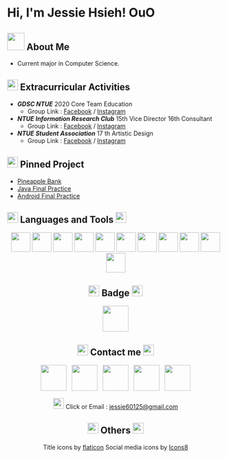 # Hi, I'm Jessie Hsieh! OuO

<div style="text-align:center";></div>

## <img width="40px" src="https://i.imgur.com/JaXxyE6.png"/> About Me

* Current major in Computer Science.

## <img width="25px" src="https://i.imgur.com/kYtIpeu.png"/> Extracurricular Activities

* ***GDSC NTUE*** 2020 Core Team Education
    * Group Link : [Facebook](https://www.facebook.com/DSCNTUE) / [Instagram](https://www.instagram.com/dsc_ntue/)
* ***NTUE Information Research Club*** 15th Vice Director 16th Consultant
    * Group Link : [Facebook](https://www.facebook.com/ntueIRC) / [Instagram](https://www.instagram.com/ntueirc/)
* ***NTUE Student Association*** 17 th Artistic Design
    * Group Link : [Facebook](https://www.facebook.com/NTUECSSA/) / [Instagram](https://www.instagram.com/ntuecs/)


## <img width="25px" src="https://i.imgur.com/kYtIpeu.png"/> Pinned Project

* [Pineapple Bank](https://github.com/oscar1234456/PineappleBank)
* [Java Final Practice](https://github.com/jessie900309/NTUE_JavaFinalProjct)
* [Android Final Practice](https://github.com/jessie900309/NTUE_AndroidFinalProject)




<p align="center">

## <img width="25px" src="https://i.imgur.com/kYtIpeu.png"/> Languages and Tools <img width="25px" src="https://i.imgur.com/kYtIpeu.png"/>
    
</p>

<p align="center">

<img width="45px" src="https://cdn.jsdelivr.net/gh/devicons/devicon/icons/flutter/flutter-original.svg"/>
    
<img width="45px" src="https://cdn.jsdelivr.net/gh/devicons/devicon/icons/dart/dart-original.svg" />
    
<img width="45px" src="https://cdn.jsdelivr.net/gh/devicons/devicon/icons/tensorflow/tensorflow-original.svg" />
    
<img width="45px" src="https://cdn.jsdelivr.net/gh/devicons/devicon/icons/android/android-original.svg" />
    
<img width="45px" src="https://cdn.jsdelivr.net/gh/devicons/devicon/icons/java/java-original.svg" />
    
<img width="45px" src="https://cdn.jsdelivr.net/gh/devicons/devicon/icons/cplusplus/cplusplus-original.svg" />
    
<img width="45px" src="https://cdn.jsdelivr.net/gh/devicons/devicon/icons/arduino/arduino-original.svg" />
    
<img width="45px" src="https://cdn.jsdelivr.net/gh/devicons/devicon/icons/python/python-original.svg" />
    
<img width="45px" src="https://cdn.jsdelivr.net/gh/devicons/devicon/icons/git/git-original.svg" />

<img width="45px" src="https://cdn.jsdelivr.net/gh/devicons/devicon/icons/php/php-plain.svg" />
    
<img width="45px" src="https://cdn.jsdelivr.net/gh/devicons/devicon/icons/html5/html5-original.svg" />

</p>

<!-- 得獎紀錄 -->
<div style="text-align:center";>

## <img width="25px" src="https://i.imgur.com/kYtIpeu.png"/> Badge <img width="25px" src="https://i.imgur.com/kYtIpeu.png"/>

[<img width="60px" src="https://i.imgur.com/JyPriVg.png"/>](https://developers.google.com/profile/badges/events/community/dsc-2021-solution-top-50 )

</div>

<!-- 聯絡資訊 -->
<div style="text-align:center";>

## <img width="25px" src="https://i.imgur.com/kYtIpeu.png"/> Contact me <img width="25px" src="https://i.imgur.com/kYtIpeu.png"/>

[<img width="60px" src="https://img.icons8.com/bubbles/100/000000/link.png"/>](www.linkedin.com/in/Jessie-Hsieh-OuO)&nbsp;&nbsp;&nbsp;[<img width="60px" src="https://img.icons8.com/bubbles/100/000000/facebook.png"/>](facebook.com/JessieHsieh.OuO)&nbsp;&nbsp;&nbsp;[<img width="60px" src="https://img.icons8.com/bubbles/100/000000/instagram.png"/>](https://www.instagram.com/hanamiya_0309/)&nbsp;&nbsp;&nbsp;[<img width="60px" src="https://img.icons8.com/bubbles/100/000000/sent.png"/>](https://t.me/OuOjessie/)&nbsp;&nbsp;&nbsp;[<img width="60px" src="https://img.icons8.com/bubbles/100/000000/github.png"/>](https://github.com/jessie900309)

<img width="25px" src="https://icongr.am/clarity/cursor-hand-click.svg?size=60&color=currentColor"> Click or Email : [jessie60125@gmail.com]()

</div>

<!-- 圖檔來源 -->
<div style="text-align:center";>


## <img width="25px" src="https://i.imgur.com/kYtIpeu.png"/> Others <img width="25px" src="https://i.imgur.com/kYtIpeu.png"/>

Title icons by [flaticon](https://www.flaticon.com/free-icons/flower)
Social media icons by [Icons8](https://icons8.com/)

</div>